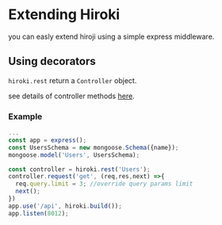 # Extending Hiroki
you can easly extend hiroji using a simple express middleware.

## Using decorators

`hiroki.rest` return a `Controller` object.

see details of controller methods [here](../controller).

### Example
```javascript
...
const app = express();
const UsersSchema = new mongoose.Schema({name});
mongoose.model('Users', UsersSchema);

const controller = hiroki.rest('Users');
controller.request('get', (req,res,next) =>{
  req.query.limit = 3; //override query params limit
  next();
})
app.use('/api', hiroki.build());
app.listen(8012);
```
